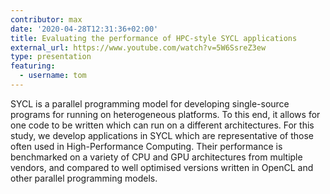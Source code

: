 ```yaml
---
contributor: max
date: '2020-04-28T12:31:36+02:00'
title: Evaluating the performance of HPC-style SYCL applications
external_url: https://www.youtube.com/watch?v=5W6SsreZ3ew
type: presentation
featuring:
  - username: tom
---
```


SYCL is a parallel programming model for developing single-source programs for running on heterogeneous platforms. To
this end, it allows for one code to be written which can run on a different architectures. For this study, we develop
applications in SYCL which are representative of those often used in High-Performance Computing. Their performance is
benchmarked on a variety of CPU and GPU architectures from multiple vendors, and compared to well optimised versions
written in OpenCL and other parallel programming models.
